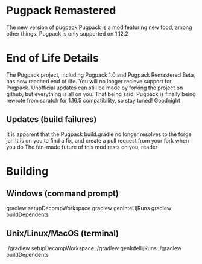 # Pugpack Remastered
The new version of pugpack
Pugpack is a mod featuring new food, among other things.
 Pugpack is only supported on 1.12.2
# End of Life Details
The Pugpack project, including Pugpack 1.0 and Pugpack Remastered Beta, has now reached end of life. You will no longer recieve support for Pugpack.  Unofficial updates can still be made by forking the project on github, but everything is all on you. That being said, Pugpack is finally being rewrote from scratch for 1.16.5 compatibility, so stay tuned! Goodnight
## Updates (build failures)
It is apparent that the Pugpack build.gradle no longer resolves to the forge jar. It is on you to find a fix, and create a pull request from your fork when you do
The fan-made future of this mod rests on you, reader
# Building
## Windows (command prompt)
gradlew setupDecompWorkspace
gradlew genIntellijRuns
gradlew buildDependents
 
## Unix/Linux/MacOS (terminal)
./gradlew setupDecompWorkspace
./gradlew genIntellijRuns
./gradlew buildDependents
